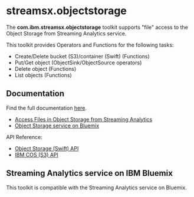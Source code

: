 # streamsx.objectstorage

The **com.ibm.streamsx.objectstorage** toolkit supports "file" access to the Object Storage from Streaming Analytics service.

This toolkit provides Operators and Functions for the following tasks:
* Create/Delete bucket (S3)/container (Swift) (Functions)
* Put/Get object (ObjectSink/ObjectSource operators)
* Delete object (Functions)
* List objects (Functions)

## Documentation

Find the full documentation [here](https://ibmstreams.github.io/streamsx.objectstorage/).

* [Access Files in Object Storage from Streaming Analytics](https://www.ibm.com/blogs/bluemix/2016/02/leverage-object-storage-for-streaming-analytics/)
* [Object Storage service on Bluemix](https://console.ng.bluemix.net/docs/services/ObjectStorage/os_works_public.html)

API Reference:

* [Object Storage (Swift) API](https://developer.openstack.org/api-ref/object-storage/index.html)
* [IBM COS (S3) API](https://ibm-public-cos.github.io/crs-docs/java#api-reference)


## Streaming Analytics service on IBM Bluemix

This toolkit is compatible with the Streaming Analytics service on Bluemix.



